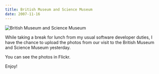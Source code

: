 ```yaml
---
title: British Museum and Science Museum
date: 2007-11-16
---
```


![British Museum and Science Museum](https://source.unsplash.com/7QCBakMyDCE/1600x900)

While taking a break for lunch from my usual software developer duties, I have the chance to upload the photos from our visit to the British Museum and Science Museum yesterday.

You can see the photos in Flickr.

Enjoy!